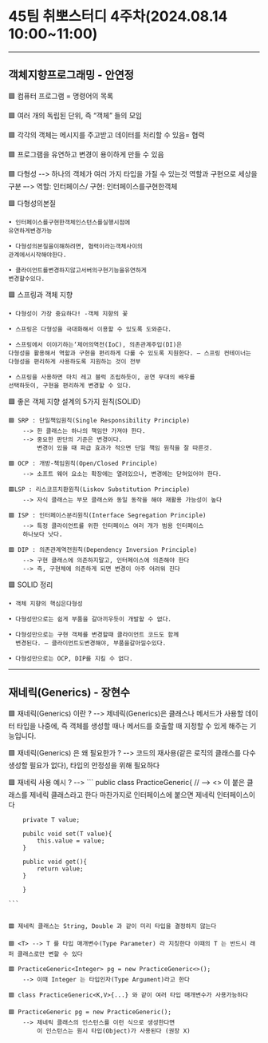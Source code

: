 # 45팀 취뽀스터디 4주차(2024.08.14 10:00~11:00)

--------------------------------------------------------------------
## 객체지향프로그래밍 - 안연정

🟩 컴퓨터 프로그램 = 명령어의 목록

🟩 여러 개의 독립된 단위, 즉 “객체” 들의 모임

🟩 각각의 객체는 메시지를 주고받고 데이터를 처리할 수 있음= 협력

🟩 프로그램을 유연하고 변경이 용이하게 만들 수 있음


🟩 다형성
--> 하나의 객체가 여러 가지 타입을 가질 수 있는것
    역할과 구현으로 세상을구분
–-> 역할: 인터페이스/ 구현: 인터페이스를구현한객체

🟩 다형성의본질

    • 인터페이스를구현한객체인스턴스를실행시점에
    유연하게변경가능

    • 다형성의본질을이해하려면, 협력이라는객체사이의
    관계에서시작해야한다.

    • 클라이언트를변경하지않고서버의구현기능을유연하게
    변경할수있다.


🟩 스프링과 객체 지향

    • 다형성이 가장 중요하다! -객체 지향의 꽃

    • 스프링은 다형성을 극대화해서 이용할 수 있도록 도와준다.

    • 스프링에서 이야기하는‘제어의역전(IoC), 의존관계주입(DI)은
    다형성을 활용해서 역할과 구현을 편리하게 다룰 수 있도록 지원한다. – 스프링 컨테이너는 다형성을 편리하게 사용하도록 지원하는 것이 전부

    • 스프링을 사용하면 마치 레고 블럭 조립하듯이, 공연 무대의 배우를
    선택하듯이, 구현을 편리하게 변경할 수 있다.


🟩 좋은 객체 지향 설계의 5가지 원칙(SOLID)

    🟩 SRP : 단일책임원칙(Single Responsibility Principle)
        --> 한 클래스는 하나의 책임만 가져야 한다.
        --> 중요한 판단의 기준은 변경이다. 
            변경이 있을 때 파급 효과가 적으면 단일 책임 원칙을 잘 따른것.

    🟩 OCP : 개방-책임원칙(Open/Closed Principle)
        --> 소프트 웨어 요소는 확장에는 열려있으나, 변경에는 닫혀있어야 한다.

    🟩LSP : 리스코프치환원칙(Liskov Substitution Principle)
        --> 자식 클래스는 부모 클래스와 동일 동작을 해야 재활용 가능성이 높다

    🟩 ISP : 인터페이스분리원칙(Interface Segregation Principle)
        --> 특정 클라이언트를 위한 인터페이스 여러 개가 범용 인터페이스
        하나보다 낫다.

    🟩 DIP : 의존관계역전원칙(Dependency Inversion Principle)
        --> 구현 클래스에 의존하지말고, 인터페이스에 의존해야 한다
        --> 즉, 구현체에 의존하게 되면 변경이 아주 어려워 진다


🟩 SOLID 정리

    • 객체 지향의 핵심은다형성

    • 다형성만으로는 쉽게 부품을 갈아끼우듯이 개발할 수 없다.

    • 다형성만으로는 구현 객체를 변경할때 클라이언트 코드도 함께
      변경된다. – 클라이언트도변경해야, 부품을갈아낄수있다.

    • 다형성만으로는 OCP, DIP를 지킬 수 없다.


--------------------------------------------------------------------

## 재네릭(Generics) - 장현수

🟩 재네릭(Generics) 이란 ?
--> 제네릭(Generics)은 클래스나 메서드가 사용할 데이터 타입을 나중에, 즉 객체를 생성할 때나 메서드를 호출할 때 지정할 수 있게 해주는 기능입니다. 



🟩 재네릭(Generics) 은 왜 필요한가 ?
--> 코드의 재사용(같은 로직의 클래스를 다수 생성할 필요가 없다), 타입의 안정성을 위해 필요하다 


🟩 재네릭 사용 예시 ?
--> 
    ```
        public class PracticeGeneric<T>{ // --> <> 이 붙은 클래스를 제네릭 클래스라고 한다 마찬가지로 인터페이스에 붙으면 제네릭 인터페이스이다

        private T value;

        pubilc void set(T value){
            this.value = value;
        }

        public void get(){
            return value;
        }

        }
    
    ```


    🟩 제네릭 클래스는 String, Double 과 같이 미리 타입을 결정하지 않는다

    🟩 <T> --> T 를 타입 매개변수(Type Parameter) 라 지칭한다 이때의 T 는 반드시 래퍼 클래스로만 변할 수 있다

    🟩 PracticeGeneric<Integer> pg = new PracticeGeneric<>(); 
        --> 이때 Integer 는 타입인자(Type Argument)라고 한다 
   
    🟩 class PracticeGeneric<K,V>{...} 와 같이 여러 타입 매개변수가 사용가능하다  

    🟩 PracticeGeneric pg = new PracticeGeneric();
        --> 제네릭 클래스의 인스턴스를 이런 식으로 생성한다면
            이 인스턴스는 원시 타입(Object)가 사용된다 (권장 X)